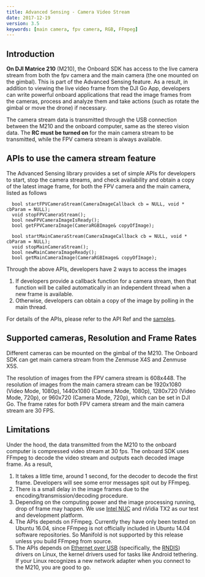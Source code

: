 ```yaml
---
title: Advanced Sensing - Camera Video Stream
date: 2017-12-19
version: 3.5
keywords: [main camera, fpv camera, RGB, FFmpeg]
---
```


## Introduction

**On DJI Matrice 210** (M210), the Onboard SDK has access to the live camera stream from both the fpv camera and the main camera (the one mounted on the gimbal). This is part of the Advanced Sensing feature. As a result, in addition to viewing the live video frame from the DJI Go App, developers can write powerful onboard applications that read the image frames from the cameras, process and analyze them and take actions (such as rotate the gimbal or move the drone) if necessary.

The camera stream data is transmitted through the USB connection between the M210 and the onboard computer, same as the stereo vision data. The **RC must be turned on** for the main camera stream to be transmitted, while the FPV camera stream is always available.

## APIs to use the camera stream feature

The Advanced Sensing library provides a set of simple APIs for developers to start, stop the camera streams, and check availability and obtain a copy of the latest image frame, for both the FPV camera and the main camera, listed as follows
```
  bool startFPVCameraStream(CameraImageCallback cb = NULL, void * cbParam = NULL);
  void stopFPVCameraStream(); 
  bool newFPVCameraImageIsReady();
  bool getFPVCameraImage(CameraRGBImage& copyOfImage);

  bool startMainCameraStream(CameraImageCallback cb = NULL, void * cbParam = NULL);
  void stopMainCameraStream();
  bool newMainCameraImageReady();
  bool getMainCameraImage(CameraRGBImage& copyOfImage);
```
Through the above APIs, developers have 2 ways to access the images
1. If developers provide a callback function for a camera stream, then that function will be called automatically in an independent thread when a new frame is available. 
2. Otherwise, developers can obtain a copy of the image by polling in the main thread.

For details of the APIs, please refer to the API Ref and the [samples](../sample-doc/advanced-sensing-target-tracking.html). 

## Supported cameras, Resolution and Frame Rates

Different cameras can be mounted on the gimbal of the M210. The Onboard SDK can get main camera stream from the Zenmuse X4S and Zenmuse X5S.

The resolution of images from the FPV camera stream is 608x448. The resolution of images from the main camera stream can be 1920x1080 (Video Mode, 1080p), 1440x1080 (Camera Mode, 1080p), 1280x720 (Video Mode, 720p), or 960x720 (Camera Mode, 720p), which can be set in DJI Go. The frame rates for both FPV camera stream and the main camera stream are 30 FPS.

## Limitations
Under the hood, the data transmitted from the M210 to the onboard computer is compressed video stream at 30 fps. The onboard SDK uses FFmpeg to decode the video stream and outputs each decoded image frame. As a result, 
1. It takes a little time, around 1 second, for the decoder to decode the first frame. Developers will see some error messages spit out by FFmpeg.
2. There is a small delay in the image frames due to the encoding/transmission/decoding procedure.
3. Depending on the computing power and the image processing running, drop of frame may happen. We use [Intel NUC](https://www.intel.com/content/www/us/en/products/boards-kits/nuc.html) and nVidia TX2 as our test and development platform.
4. The APIs depends on FFmpeg. Currently they have only been tested on Ubuntu 16.04, since FFmpeg is not officially included in Ubuntu 14.04 software repositories. So Manifold is not supported by this release unless you build FFmpeg from source.
5. The APIs depends on [Ethernet over USB](https://en.wikipedia.org/wiki/Ethernet_over_USB) (specifically, the [RNDIS](https://en.wikipedia.org/wiki/RNDIS)) drivers on Linux, the kernel drivers used for tasks like Android tethering. If your Linux recognizes a new network adapter when you connect to the M210, you are good to go.

